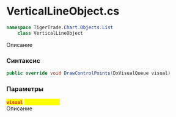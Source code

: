 
# VerticalLineObject.cs
```csharp
namespace TigerTrade.Chart.Objects.List  
    class VerticalLineObject
```

Описание

### Синтаксис
```csharp
public override void DrawControlPoints(DxVisualQueue visual)
```

### Параметры
<mark style="color:red;">**`visual`**</mark> <mark style="color:yellow;">`DxVisualQueue`</mark>  
 Описание  
  

                    
                    
